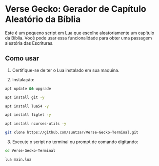# Verse Gecko: Gerador de Capítulo Aleatório da Bíblia

Este é um pequeno script em Lua que escolhe aleatoriamente um capítulo da Bíblia. Você pode usar essa funcionalidade para obter uma passagem aleatória das Escrituras.

## Como usar

1. Certifique-se de ter o Lua instalado em sua maquina.

2. Instalação:

```bash  
apt update && upgrade

apt install git -y

apt install lua54 -y

apt install figlet -y

apt install ncurses-utils -y

git clone https://github.com/suntzar/Verse-Gecko-Terminal.git
```

3. Execute o script no terminal ou prompt de comando digitando:

```bash
cd Verse-Gecko-Terminal

lua main.lua
```
